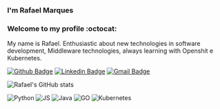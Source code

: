 ### I'm Rafael Marques 
###  Welcome to my profile :octocat:
My name is Rafael. Enthusiastic about new technologies in software development, Middleware technologies, always learning with Openshit e Kubernetes. 

[![Github Badge](https://img.shields.io/badge/-Github-000?style=flat-square&logo=Github&logoColor=white&link=https://github.com/rafamqrs)](https://github.com/rafamqrs)
[![Linkedin Badge](https://img.shields.io/badge/-LinkedIn-blue?style=flat-square&logo=Linkedin&logoColor=white&link=https://www.linkedin.com/in/rafamqrs/)](https://www.linkedin.com/in/rafamqrs/)
[![Gmail Badge](https://img.shields.io/badge/-Gmail-c14438?style=flat-square&logo=Gmail&logoColor=white&link=mailto:rafamqrs@gmail.com)](mailto:rafamqrs@gmail.com/)

![Rafael's GitHub stats](https://github-readme-stats.vercel.app/api?username=rafamqrs&show_icons=true)

![Python](https://img.shields.io/badge/Python-3776AB?style=for-the-badge&logo=python&logoColor=white)
![JS](https://img.shields.io/badge/JavaScript-323330?style=for-the-badge&logo=javascript&logoColor=F7DF1E)
![Java](https://img.shields.io/badge/Java-ED8B00?style=for-the-badge&logo=java&logoColor=white)
![GO](https://img.shields.io/badge/Go-00ADD8?style=for-the-badge&logo=go&logoColor=white)
![Kubernetes](https://img.shields.io/badge/kubernetes-326ce5.svg?&style=for-the-badge&logo=kubernetes&logoColor=white)
